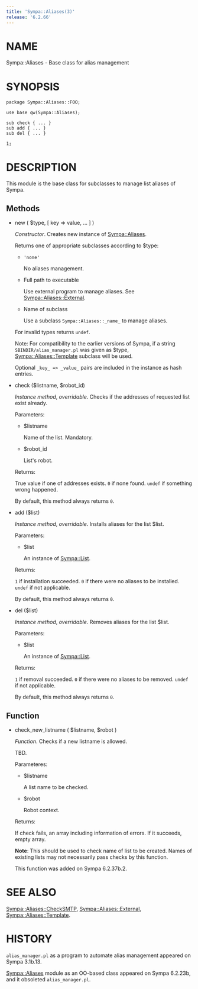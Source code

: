 ```yaml
---
title: 'Sympa::Aliases(3)'
release: '6.2.66'
---
```


# NAME

Sympa::Aliases - Base class for alias management

# SYNOPSIS

    package Sympa::Aliases::FOO;
    
    use base qw(Sympa::Aliases);
    
    sub check { ... }
    sub add { ... }
    sub del { ... }
    
    1;

# DESCRIPTION 

This module is the base class for subclasses to manage list aliases of Sympa.

## Methods

- new ( $type, \[ key => value, ... \] )

    _Constructor_.
    Creates new instance of [Sympa::Aliases](./Sympa-Aliases.3.md).

    Returns one of appropriate subclasses according to $type:

    - `'none'`

        No aliases management.

    - Full path to executable

        Use external program to manage aliases.
        See [Sympa::Aliases::External](./Sympa-Aliases-External.3.md).

    - Name of subclass

        Use a subclass `Sympa::Aliases::_name_` to manage aliases.

    For invalid types returns `undef`.

    Note:
    For compatibility to the earlier versions of Sympa,
    if a string `SBINDIR/alias_manager.pl` was given as $type,
    [Sympa::Aliases::Template](./Sympa-Aliases-Template.3.md) subclass will be used.

    Optional `_key_ => _value_` pairs are included in the instance as
    hash entries.

- check ($listname, $robot\_id)

    _Instance method_, _overridable_.
    Checks if the addresses of requested list exist already.

    Parameters:

    - $listname

        Name of the list.
        Mandatory.

    - $robot\_id

        List's robot.

    Returns:

    True value if one of addresses exists.
    `0` if none found.
    `undef` if something wrong happened.

    By default, this method always returns `0`.

- add ($list)

    _Instance method_, _overridable_.
    Installs aliases for the list $list.

    Parameters:

    - $list

        An instance of [Sympa::List](./Sympa-List.3.md).

    Returns:

    `1` if installation succeeded.
    `0` if there were no aliases to be installed.
    `undef` if not applicable.

    By default, this method always returns `0`.

- del ($list)

    _Instance method_, _overridable_.
    Removes aliases for the list $list.

    Parameters:

    - $list

        An instance of [Sympa::List](./Sympa-List.3.md).

    Returns:

    `1` if removal succeeded.
    `0` if there were no aliases to be removed.
    `undef` if not applicable.

    By default, this method always returns `0`.

## Function

- check\_new\_listname ( $listname, $robot )

    _Function_.
    Checks if a new listname is allowed.

    TBD.

    Parameteres:

    - $listname

        A list name to be checked.

    - $robot

        Robot context.

    Returns:

    If check fails, an array including information of errors.
    If it succeeds, empty array.

    **Note**:
    This should be used to check name of list to be created.
    Names of existing lists may not necessarily pass checks by this function.

    This function was added on Sympa 6.2.37b.2.

# SEE ALSO

[Sympa::Aliases::CheckSMTP](./Sympa-Aliases-CheckSMTP.3.md),
[Sympa::Aliases::External](./Sympa-Aliases-External.3.md),
[Sympa::Aliases::Template](./Sympa-Aliases-Template.3.md).

# HISTORY

`alias_manager.pl` as a program to automate alias management appeared on
Sympa 3.1b.13.

[Sympa::Aliases](./Sympa-Aliases.3.md) module as an OO-based class appeared on Sympa 6.2.23b,
and it obsoleted `alias_manager.pl`.
